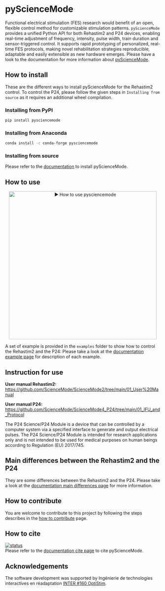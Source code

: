 # pyScienceMode
Functional electrical stimulation (FES) research would benefit of an open, flexible control method for customizable
stimulation patterns. `pyScienceMode` provides a unified Python API for both Rehastim2 and P24 devices, enabling real-time
adjustment of frequency, intensity, pulse width, train duration and sensor-triggered control. It supports rapid
prototyping of personalized, real-time FES protocols, making novel rehabilitation strategies reproducible, adaptable and
easily extensible as new hardware emerges. Please have a look to the documentation for more information about
[pyScienceMode](https://pysciencemode.readthedocs.io/en/latest/index.html).

## How to install
These are the different ways to install pyScienceMode for the Rehastim2 control.
To control the P24, please follow the given steps in `Installing from source` as it requires an additional wheel compilation.

### Installing from PyPI
```bash
pip install pysciencemode
```

### Installing from Anaconda
```bash
conda install -c conda-forge pysciencemode
```

### Installing from source
Please refer to the [documentation](https://pysciencemode.readthedocs.io/en/latest/install.html) to install pyScienceMode. 

## How to use

<p align="center">
  <a href="https://youtu.be/3PyUr6YnI94" target="_blank">
    <img
      src="docs/how_to_use_pysciencemode.png"
      alt="▶ How to use pysciencemode"
      width="480"
    />
  </a>
</p>

A set of example is provided in the `examples` folder to show how to control the Rehastim2 and the P24:
Please take a look at the [documentation example page](https://pysciencemode.readthedocs.io/en/latest/examples.html) for description of each example.

## Instruction for use

<strong>User manual Rehastim2:</strong> https://github.com/ScienceMode/ScienceMode2/tree/main/01_User%20Manual

<strong>User manual P24:</strong> https://github.com/ScienceMode/ScienceMode4_P24/tree/main/01_IFU_and_Protocol

The P24 Science/P24 Module is a device that can be controlled by a computer system via a specified interface to generate and output electrical
pulses. The P24 Science/P24 Module is intended for research applications only and is not intended to be used for medical purposes on
human beings according to Regulation (EU) 2017/745.

## Main differences between the Rehastim2 and the P24
They are some differences between the Rehastim2 and the P24.
Please take a look at the [documentation main differences page](https://pysciencemode.readthedocs.io/en/latest/main_differences.html) for more information.

## How to contribute
You are welcome to contribute to this project by following the steps describes in the 
[how to contribute](https://pysciencemode.readthedocs.io/en/latest/contributing.html) page.

## How to cite
[![status](https://joss.theoj.org/papers/39ed869b636795151756cc57c7e625ad/status.svg)](https://joss.theoj.org/papers/39ed869b636795151756cc57c7e625ad)</br>
Please refer to the [documentation cite page](https://pysciencemode.readthedocs.io/en/latest/cite.html) to cite pyScienceMode.

## Acknowledgements
The software development was supported by Ingénierie de technologies interactives en réadaptation [INTER #160 OptiStim](https://regroupementinter.com/fr/mandat/160-optistim/).
